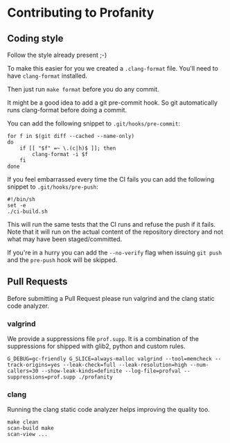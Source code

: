 # Contributing to Profanity

## Coding style
Follow the style already present ;-)

To make this easier for you we created a `.clang-format` file.
You'll need to have `clang-format` installed.

Then just run `make format` before you do any commit.

It might be a good idea to add a git pre-commit hook.
So git automatically runs clang-format before doing a commit.

You can add the following snippet to `.git/hooks/pre-commit`:
```shell
for f in $(git diff --cached --name-only)
do
    if [[ "$f" =~ \.(c|h)$ ]]; then
        clang-format -i $f
    fi
done
```

If you feel embarrassed every time the CI fails you can add the following
snippet to `.git/hooks/pre-push`:

```shell
#!/bin/sh
set -e
./ci-build.sh
```

This will run the same tests that the CI runs and refuse the push if it fails.
Note that it will run on the actual content of the repository directory and not
what may have been staged/committed.

If you're in a hurry you can add the `--no-verify` flag when issuing `git push`
and the `pre-push` hook will be skipped.

## Pull Requests
Before submitting a Pull Request please run valgrind and the clang static code analyzer.

### valgrind
We provide a suppressions file `prof.supp`. It is a combination of the suppressions for shipped with glib2, python and custom rules.

`G_DEBUG=gc-friendly G_SLICE=always-malloc valgrind --tool=memcheck --track-origins=yes --leak-check=full --leak-resolution=high --num-callers=30 --show-leak-kinds=definite --log-file=profval --suppressions=prof.supp ./profanity`

### clang

Running the clang static code analyzer helps improving the quality too.

```
make clean
scan-build make
scan-view ...
```
